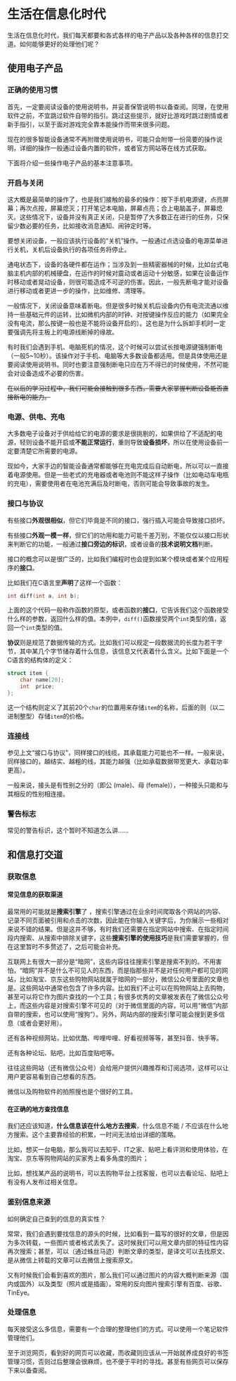 # 生活在信息化时代

生活在信息化时代，我们每天都要和各式各样的电子产品以及各种各样的信息打交道。如何能够更好的处理他们呢？

## 使用电子产品



### 正确的使用习惯

首先，一定要阅读设备的使用说明书，并妥善保管说明书以备查阅。同理，在使用软件之前，不宜跳过软件自带的指引。跳过这些提示，就好比游戏时跳过剧情或者新手指引，以至于面对游戏完全靠本能操作而带来很多问题。

现在的很多智能设备通常不再附赠使用说明书，可能只会附带一份简要的操作说明，详细的操作一般通过设备内置的软件，或者官方网站等在线方式获取。

下面将介绍一些操作电子产品的基本注意事项。

### 开启与关闭

这大概是最简单的操作了，也是我们接触的最多的操作：按下手机电源键，点亮屏幕；再次点按，屏幕熄灭；打开笔记本电脑，屏幕点亮；合上电脑盖子，屏幕熄灭。这些情况下，设备并没有真正关闭，只是暂停了大多数正在进行的任务，只保留少数必要的任务，比如接收消息通知、闹钟定时等。

要想关闭设备，一般应该执行设备的“关机”操作。一般通过点选设备的电源菜单进行关机，关机后设备执行的各项任务将停止。

通电状态下，设备的各硬件都在运作；当涉及到一些精密器械的时候，比如台式电脑主机内部的机械硬盘，在运作的时候对震动或者运动十分敏感，如果在设备运作时移动或者晃动设备，则很可能造成不可逆的伤害。因此，一般先断电才能对设备进行移动或者更进一步的操作，比如维修、清理等。

一般情况下，关闭设备意味着断电。但是很多时候关机后设备内仍有电流流通以维持一些基础元件的运转，比如微机内部的时钟、对按键操作反应的能力（如果完全没有电流，那么按键一般也是不能将设备开启的）。这也是为什么拆卸手机时一定要强调先将主板上的电源线断掉的缘故。

有时我们会遇到手机、电脑死机的情况，这个时候可以尝试长按电源键强制断电（一般5~10秒）。该操作对于手机、电脑等大多数设备都适用。但是具体使用还是要阅读使用说明书。同时也要注意强制断电只应在万不得已的时候使用，不然可能会对设备造成不必要的伤害。

~~在以后的学习过程中，我们可能会接触到很多东西，需要大家掌握判断设备能否直接断电的能力。~~

### 电源、供电、充电

大多数电子设备对于供给给它的电源的要求是很挑剔的，如果供给了不适配的电源，轻则设备不能开启或**不能正常运行**，重则导致**设备损坏**，所以在使用设备前一定要清楚它所需要的电源。

现如今，大家手边的智能设备通常都能够在充电完成后自动断电，所以可以一直接着电源使用。但是一些老式的充电器或者电池则不能这样子操作（比如电动车电瓶的充电），需要使用者在电池充满后及时断电，否则可能会导致事故的发生。

### 接口与协议

有些接口**外观很相似**，但它们毕竟是不同的接口，强行插入可能会导致接口损坏。

有些接口**外观一模一样**，但它们的功用和能力可能千差万别，不能仅仅以接口形状来判断它的功能，一般通过**接口旁边的标识**，或者设备的**技术说明文档**判断。

接口的概念可以是很广泛的，比如我们编程时也会提到如某个模块或者某个应用程序的**接口**。

比如我们在C语言里**声明**了这样一个函数：

```cpp
int diff(int a, int b);
```

上面的这个代码一般称作函数的原型，或者函数的**接口**，它告诉我们这个函数接受什么样的参数，返回什么样的值。本例中，`diff()`函数接受两个`int`类型的值，返回一个`int`类型的值。



**协议**则是规范了数据传输的方式。比如我们可以规定一段数据流的长度为若干字节，其中某几个字节储存着什么信息，该信息又代表着什么含义。比如下面是一个C语言的结构体的定义：

```cpp
struct item {
    char name[20];
    int  price;
};
```

这一个结构则定义了其前20个`char`的位置用来存储`item`的名称，后面的则（以二进制整型）存储`item`的价格。



### 连接线

参见上文“接口与协议”，同样接口的线缆，其承载能力可能也不一样。一般来说，同样接口的，越结实、越粗的线，其能力越强（比如承载数据带宽更大、承载功率更高）。

一般来说，接头是有性别之分的（即公 (male)、母 (female)），一种接头只能和与其相反的性别相连接。

### 警告标志

常见的警告标识，这个暂时不知道怎么讲……



## 和信息打交道

### 获取信息

#### 常见信息的获取渠道

最常用的可能就是**搜索引擎**了 ，搜索引擎通过在业余时间爬取各个网站的内容、记录不同页面被引用和点击的次数，因此能在你输入关键字后，为你展示一些相对来说不错的结果。但是这并不够，有时我们还需要在指定网站中搜索、在指定时间段内搜索、从搜索中排除关键字，这些**搜索引擎的使用技巧**是我们需要掌握的，但在这里暂时不多赘述了，之后可能会补充。

互联网上有很大一部分是“暗网”，这些内容往往搜索引擎是搜索不到的。不用害怕，“暗网”并不是什么不可见人的东西，而是指那些并不是对任何用户都可见的网站，比如淘宝、京东这些购物网站就属于暗网的一部分，微信公众号里面的文章也是。这些网站中通常也包含了许多内容。比如我们不止可以在购物网站上去购物，甚至可以将它作为图片查找的一个工具；有很多优秀的文章被发表在了微信公众号上，而这些内容是对搜索引擎不可见的（对于微信里面的内容，可以用“微信”内部自带的搜索，也可以使用“搜狗”）。另外，网站内部的搜索引擎可能会搜到更多信息（或者会更好用）。

还有各种视频网站，比如优酷、哔哩哔哩、好看视频等等，甚至抖音、快手等。

还有各种论坛、贴吧，比如百度贴吧等。

往往这些网站（还有微信公众号）会给用户提供兴趣推荐和订阅选项，这样可以让用户更容易看到自己想看的东西。

微信以及购物软件的拍照搜也是个很好的工具。

#### 在正确的地方查找信息

我们还应该知道，**什么信息该在什么地方去搜索**，什么信息不能 / 不应该在什么地方搜索。这个主要靠经验的积累，一时间无法给出详细的策略。

比如，想买一台电脑，那么我可以去知乎、IT之家、贴吧上看评测和使用体验，在淘宝、京东等购物网站的买家秀上看多角度的图片；

比如，想找某产品的说明书，可以去购物平台上找客服，也可以去看论坛、贴吧上有没有人发布过相关信息。

### 鉴别信息来源

如何确定自己查到的信息的真实性？

常常，我们会遇到要找信息的源头的时候，比如看到一篇写的很好的文章，但是因为多次转载，一些图片或者格式丢失了。这时候我们可以用文章内部的特征性内容再次搜索；甚至，可以（通过蛛丝马迹）判断文章的类型，是译文可以去找原文、是从微信上转载的文章可以去微信上搜索原文。

又有时候我们会看到喜欢的图片，那么我们可以通过图片的内容大概判断来源（国内或国外）以及类型（照片或是插画）。常用的反向图片搜索引擎有百度、谷歌、TinEye。

### 处理信息

每天接受这么多信息，需要有一个合理的整理他们的方式。可以使用一个笔记软件管理他们。

至于浏览网页，看到好的网页可以收藏，而收藏则应该从一开始就养成良好的书签管理习惯，否则过后整理会很麻烦，也不便于平时的寻找。甚至有些网页可以保存下来以备查阅。

